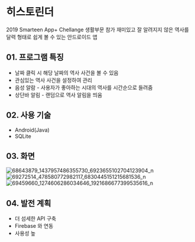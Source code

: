 # 히스토린더
2019 Smarteen App+ Chellange 생활부문 참가
재미있고 잘 알려지지 않은 역사를 달력 형태로 쉽게 볼 수 있는 안드로이드 앱


## 01. 프로그램 특징
* 날짜 클릭 시 해당 날짜의 역사 사건을 볼 수 있음
* 관심있는 역사 사건을 설정하여 관리
* 음성 알람 - 사용자가 좋아하는 시대의 역사를 시간순으로 들려줌
* 상단바 알림 - 랜덤으로 역사 알림을 띄움


## 02. 사용 기술
* Android(Java)
* SQLite


## 03. 화면
![68643879_1437957486355730_6923655102704123904_n](https://user-images.githubusercontent.com/42543861/71622870-0d2d4b00-2c1c-11ea-8d39-2bce0f33bd53.png)
![69272514_478580772982117_6830445151215681536_n](https://user-images.githubusercontent.com/42543861/71622896-3bab2600-2c1c-11ea-88d3-f428c858c686.png)
![69459660_1274606286034646_1921686677399535616_n](https://user-images.githubusercontent.com/42543861/71622873-11596880-2c1c-11ea-8e8a-2049281755ae.png)


## 04. 발전 계획
* 더 섬세한 API 구축
* Firebase 와 연동
* 사용성 높
